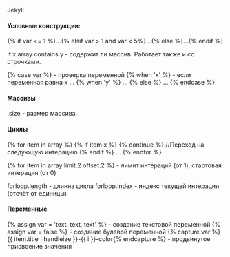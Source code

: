 Jekyll

#### Условные конструкции:

{% if var <= 1 %}...{% elsif var > 1 and var < 5%}...{% else %}...{% endif %}

if x.array contains y - содержит ли массив. Работает также и со строчками.

{% case var %} - проверка переменной
    {% when 'x' %} - если переменная равна x
        ...
    {% when 'y' %}
        ...
    {% else %}
        ...
{% endcase %}

#### Массивы

.size - размер массива.

#### Циклы
{% for item in array %}
    {% if item.x %}
        {% continue %} //Переход на следующую интерацию
    {% endif %}
    ...
{% endfor %}

{% for item in array limit:2 offset:2 %} - лимит интераций (от 1), стартовая интерация (от 0)

forloop.length - длинна цикла
forloop.index - индекс текущей интерации (отсчёт от единицы)

#### Переменные
{% assign var = 'text, text, text' %} - создание текстовой переменной
{% assign var = false %} - создание булевой переменной
{% capture var %}{{ item.title | handleize }}-{{ i }}-color{% endcapture %} - продвинутое присвоение значения
